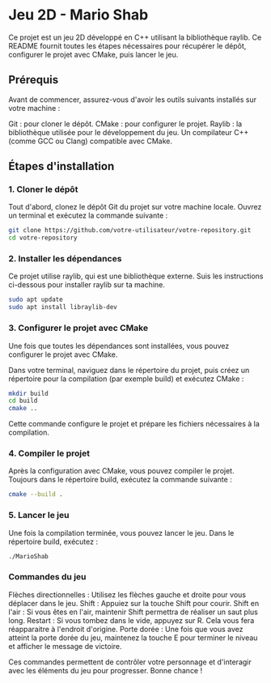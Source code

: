 # Jeu 2D - Mario Shab

Ce projet est un jeu 2D développé en C++ utilisant la bibliothèque raylib. Ce README fournit toutes les étapes nécessaires pour récupérer le dépôt, configurer le projet avec CMake, puis lancer le jeu.

## Prérequis

Avant de commencer, assurez-vous d'avoir les outils suivants installés sur votre machine :

Git : pour cloner le dépôt.
CMake : pour configurer le projet.
Raylib : la bibliothèque utilisée pour le développement du jeu.
Un compilateur C++ (comme GCC ou Clang) compatible avec CMake.

## Étapes d'installation

### 1. Cloner le dépôt

Tout d'abord, clonez le dépôt Git du projet sur votre machine locale. Ouvrez un terminal et exécutez la commande suivante :
```bash
git clone https://github.com/votre-utilisateur/votre-repository.git
cd votre-repository
```

### 2. Installer les dépendances

Ce projet utilise raylib, qui est une bibliothèque externe. Suis les instructions ci-dessous pour installer raylib sur ta machine.
```bash
sudo apt update
sudo apt install libraylib-dev
```

### 3. Configurer le projet avec CMake

Une fois que toutes les dépendances sont installées, vous pouvez configurer le projet avec CMake.

Dans votre terminal, naviguez dans le répertoire du projet, puis créez un répertoire pour la compilation (par exemple build) et exécutez CMake :

```bash
mkdir build
cd build
cmake ..
```

Cette commande configure le projet et prépare les fichiers nécessaires à la compilation.

### 4. Compiler le projet
Après la configuration avec CMake, vous pouvez compiler le projet. Toujours dans le répertoire build, exécutez la commande suivante :

```bash
cmake --build .
```

### 5. Lancer le jeu

Une fois la compilation terminée, vous pouvez lancer le jeu. Dans le répertoire build, exécutez :

```bash
./MarioShab
```

### Commandes du jeu 

Flèches directionnelles : Utilisez les flèches gauche et droite pour vous déplacer dans le jeu.
Shift : Appuiez sur la touche Shift pour courir.
Shift en l'air : Si vous êtes en l'air, maintenir Shift permettra de réaliser un saut plus long.
Restart : Si vous tombez dans le vide, appuyez sur R. Cela vous fera réapparaitre à l'endroit d'origine.
Porte dorée : Une fois que vous avez atteint la porte dorée du jeu, maintenez la touche E pour terminer le niveau et afficher le message de victoire.

Ces commandes permettent de contrôler votre personnage et d'interagir avec les éléments du jeu pour progresser. Bonne chance !
